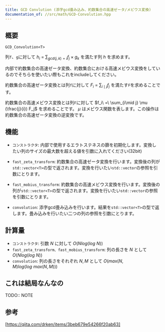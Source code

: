 ```yaml
---
title: GCD Convlution (添字gcd畳み込み、約数集合の高速ゼータ/メビウス変換)
documentation_of: //src/math/GCD-Convolution.hpp
---
```


## 概要
```
GCD_Convolution<T>
```

列`f`、`g`に対して $\displaystyle h_i\ =\ \sum_{gcd(j, k)=i} f_j\times g_k$ を満たす列 $h$ を求めます。

内部で約数集合の高速ゼータ変換、約数集合における高速メビウス変換をしているのでそちらを使いたい際もこれをincludeしてください。

約数集合の高速ゼータ変換とは列`f`に対して $\displaystyle F_i\ =\ \sum_{i\mid j} f_j$ を満たす`F`を求めることです。

約数集合の高速メビウス変換とは列`F`に対して $f_i\ =\ \sum_{i\mid j} \mu (\frac{j}{i}) F_j$ を求めることです。 $\mu$ はメビウス関数を表します。この操作は約数集合の高速ゼータ変換の逆変換です。


## 機能

- `コンストラクタ`: 内部で使用するエラトステネスの篩を初期化します。変換したい列のサイズの最大数を超える値を引数に入れてください(32bit)

- `fast_zeta_transform`: 約数集合の高速ゼータ変換を行います。変換後の列が`std::vector<T>`の型で返されます。変換を行いたい`std::vector`の参照を引数にとります。

- `fast_mobius_transform`: 約数集合の高速メビウス変換を行います。変換後の列が`std::vector<T>`の型で返されます。変換を行いたい`std::vector`の参照を引数にとります。

- `convolution`: 添字gcd畳み込みを行います。結果を`std::vector<T>`の型で返します。畳み込みを行いたい二つの列の参照を引数にとります。

## 計算量

- `コンストラクタ`: 引数 $N$ に対して $O(N log(log\ N))$
- `fast_zeta_transform、fast_mobius_transform`: 列の長さを $N$ として $O(Nlog(log\ N))$
- `convolution`: 列の長さをそれぞれ $N, M$ として $O(max(N, M) log (log\ max(N, M)))$

## これは結局なんなの
TODO:: NOTE


## 参考
[https://qiita.com/drken/items/3beb679e54266f20ab63]
